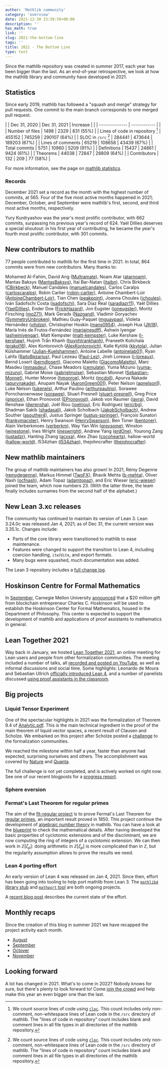 ```yaml
---
author: 'Mathlib community'
category: 'overview'
date: 2021-12-30 23:59:59+00:00
description: ''
has_math: true
link: ''
slug: 2021-the-bottom-line
tags: ''
title: 2021 - The Bottom Line
type: text
---
```


Since the mathlib repository was created in summer 2017,
each year has been bigger than the last. 
As an end-of-year retrospective, we look at how the mathlib library and community have developed in 2021.

## Statistics

Since early 2019, mathlib has followed a "squash and merge" strategy for pull requests.
One commit to the main branch corresponds to one merged pull request.

| | Dec 31, 2020 | Dec 31, 2021 | Increase |
| | -------------- | ------------ | |
| Number of files | 1498 | 2329 | 831 (55%) |
| Lines of code in repository [^1] | 455152 | 745259 | 290107 (64%) |
| SLOC in `/src` [^1] | 284441 | 473644 | 189203 (67%) |
| Lines of comments | 65219 | 108658 | 43439 (67%) |
| Total commits | 5751 | 10960 | 5209 (91%) |
| Definitions | 15437 | 24861 | 9424 (61%) |
| Theorems | 44038 | 72847 | 28809 (64%) | 
| Contributors | 132 | 209 | 77 (58%) |

[^1]: We count source lines of code using [`cloc`](http://cloc.sourceforge.net/). This count includes only non-comment, non-whitespace lines of Lean code in the `/src` directory of mathlib. The "lines of code in repository" count includes blank and comment lines in all file types in all directories of the mathlib repository.

For more information, see the page on [mathlib statistics](https://leanprover-community.github.io/mathlib_stats.html).

### Records


December 2021 set a record as the month with the highest number of commits, at 565. 
Four of the five most active months happened in 2021;
December, October, and September were mathlib's first, second, and third most active months, respectively.

Yury Kurdryashov was the year's most prolific contributor, with 662 commits, surpassing his previous year's record of 624.
Yaël Dillies deserves a special shoutout: 
in his first year of contributing, he became the year's fourth most prolific contributor, with 301 commits.

## New contributors to mathlib

77 people contributed to mathlib for the first time in 2021.
In total, 864 commits were from new contributors. Many thanks to:

Mohamed Al-Fahim<!-- Github account has been deleted  -->, David Ang ([Multramate](https://github.com/Multramate)), Noam Atar ([atarnoam](https://github.com/atarnoam)), Mantas Baksys ([MantasBaksys](https://github.com/MantasBaksys)), Itai Bar-Natan ([itaibn](https://github.com/itaibn)), Chris Birkbeck ([CBirkbeck](https://github.com/CBirkbeck)), Manuel Candales ([manuelcandales](https://github.com/manuelcandales)), Carlos Caralps ([carloscaralps](https://github.com/carloscaralps)), Robin Carlier ([robin-carlier](https://github.com/robincarlier)), Antoine Chambert-Loir ([AntoineChambert-Loir](https://github.com/AntoineChambert-Loir)), Tian Chen ([peakpoint](https://github.com/peakpoint)), Joanna Choules ([jchoules](https://github.com/jchoules)), Iván Sadofschi Costa ([isadofschi](https://github.com/isadofschi)), Sara Díaz Real ([saradiazr11](https://github.com/saradiazr11)), Yaël Dillies ([YaelDillies](https://github.com/YaelDillies)), Ender Doe ([FrickHazard](https://github.com/FrickHazard)), Jon Eugster ([joneugster](https://github.com/joneugster)), Moritz Firsching ([mo271](https://github.com/mo271)), Mark Gerads ([Nazgand](https://github.com/Nazgand)), Vladimir Goryachev ([SymmetryUnbroken](https://github.com/SymmetryUnbroken)), Mathieu Guay-Paquet ([mguaypaq](https://github.com/mguaypaq)), Violeta Hernández ([vihdzp](https://github.com/vihdzp)), Christopher Hoskin ([mans0954](https://github.com/mans0954)), Joseph Hua ([Jlh18](https://github.com/Jlh18)), María Inés de Frutos-Fernández ([mariainesdff](https://github.com/mariainesdff)), Ashwin Iyengar ([ashwiniyengar](https://github.com/ashwiniyengar)), Matt Kempster ([matt-kempster](https://github.com/matt-kempster)), Luke Kershaw ([l-kershaw](https://github.com/l-kershaw)), Huỳnh Trần Khanh ([huynhtrankhanh](https://github.com/huynhtrankhanh)), Praneeth Kolichala ([prakol16](https://github.com/prakol16)), Alex Kontorovich ([AlexKontorovich](https://github.com/AlexKontorovich)), Kalle Kytölä ([kkytola](https://github.com/kkytola)), Julian Külshammer ([Julian-Kuelshammer](https://github.com/Julian-Kuelshammer)), Antoine Labelle ([antoinelab01](https://github.com/antoinelab01)), Ryan Lahfa ([RaitoBezarius](https://github.com/RaitoBezarius)), Paul Lezeau ([Paul-Lez](https://github.com/Paul-Lez)), Jireh Loreaux ([j-loreaux](https://github.com/j-loreaux)), Bernd Losert ([berndlosert](https://github.com/berndlosert)), Giacomo Maletto ([GiacomoMaletto](https://github.com/GiacomoMaletto)), Marc Masdeu ([mmasdeu](https://github.com/mmasdeu)), Chase Meadors ([cemulate](https://github.com/cemulate)), Yuma Mizuno ([yuma-mizuno](https://github.com/yuma-mizuno)), Gabriel Moise ([gabrielmoise](https://github.com/gabrielmoise)), Sebastian Monnet ([Sebastian-Monnet](https://github.com/Sebastian-Monnet)), Hunter Monroe ([hmonroe](https://github.com/hmonroe)),  Moritz ([mcdoll](https://github.com/mcdoll)), Apurva Nakade ([apurvnakade](https://github.com/apurvnakade)), Anupam Nayak ([AaronGreen001](https://github.com/AaronGreen001)), Peter Nelson ([apnelson1](https://github.com/apnelson1)), Luke Nelson ([lukenels](https://github.com/lukenels)), Arthur Paulino ([arthurpaulino](https://github.com/arthurpaulino)), Sorawee Porncharoenwase ([sorawee](https://github.com/sorawee)), Stuart Presnell ([stuart-presnell](https://github.com/stuart-presnell)), Greg Price ([gnprice](https://github.com/gnprice)), Ethan Pronovost ([EPronovost](https://github.com/EPronovost)), Jakob von Raumer ([javra](https://github.com/javra)), David Renshaw ([dwrensha](https://github.com/dwrensha)), Joël Riou ([joelriou](https://github.com/joelriou)), Eric Rodriguez ([ericrbg](https://github.com/ericrbg)), Shadman Sakib ([shadasali](https://github.com/shadasali)), Jakob Scholbach ([JakobScholbach](https://github.com/JakobScholbach)), Andrew Souther ([asouther4](https://github.com/asouther4)), Justus Springer ([justus-springer](https://github.com/justus-springer)), François Sunatori ([frankymacster](https://github.com/frankymacster)), Henry Swanson ([HenrySwanson](https://github.com/HenrySwanson)), Ben Toner ([bentoner](https://github.com/bentoner)), Alain Verberkmoes ([verberkm](https://github.com/verberkm)), Way Yan Win ([greysome](https://github.com/greysome)),  Winston ([winestone](https://github.com/winestone)), Ines Wright ([ineswright](https://github.com/ineswright)), Andrew Yang ([erdOne](https://github.com/erdOne)), Yourong Zang ([justadzr](https://github.com/justadzr)), Hanting Zhang ([acxxa](https://github.com/acxxa)), Alex Zhao ([cocohearts](https://github.com/cocohearts)),  hallow-world ([hallow-world](https://github.com/hallow-world)),  l534zhan ([l534zhan](https://github.com/l534zhan)),  thejohncrafter ([thejohncrafter](https://github.com/thejohncrafter))

## New mathlib maintainers

  The group of mathlib maintainers has also grown! In 2021, Rémy Degenne ([remydegenne](https://github.com/remydegenne)), Markus Himmel ([TwoFX](https://github.com/TwoFX)), Bhavik Mehta ([b-mehta](https://github.com/b-mehta)), Oliver Nash ([ocfnash](https://github.com/ocfnash)), Adam Topaz ([adamtopaz](https://github.com/adamtopaz)), and Eric Wieser ([eric-wieser](https://github.com/eric-wieser)) joined the team, which now numbers 23. (With the latter three, the team finally includes surnames from the second half of the alphabet.)

## New Lean 3.xc releases

The community has continued to maintain its version of Lean 3. Lean 3.24.0c was released Jan 4, 2021; as of Dec 31, the current version was 3.35.1c. Changes include:

* Parts of the core library were transitioned to mathlib to ease maintenance.
* Features were changed to support the transition to Lean 4, including coercion handling, `ite`/`dite`, and export formats.
* Many bugs were squashed, much documentation was added.

The Lean 3 repository includes a [full change log](https://github.com/leanprover-community/lean/blob/master/doc/changes.md).

## Hoskinson Centre for Formal Mathematics

In [September](https://leanprover-community.github.io/blog/posts/hoskinson-center-announced/),
Carnegie Mellon University [announced](https://www.cmu.edu/news/stories/archives/2021/september/hoskinson-center-for-formal-mathematics.html) that 
a $20 million gift from blockchain entrepreneur Charles C. Hoskinson 
will be used to establish the Hoskinson Center for Formal Mathematics, 
housed in the Department of Philosophy. 
This center is expected to support the development of mathlib and applications of proof assistants to mathematics in general.

## Lean Together 2021

Way back in January, we hosted [Lean Together 2021](https://leanprover-community.github.io/lt2021/), 
an online meeting for Lean users and people from other formalization communities. 
The meeting included a number of talks, 
all [recorded and posted on YouTube](https://www.youtube.com/playlist?list=PLlF-CfQhukNnO8z3TcFcoKozif9gbl7Yt),
as well as informal discussions and social time. 
Some highlights: Leonardo de Moura and Sebastian Ullrich [officially introduced Lean 4](https://www.youtube.com/watch?v=UeGvhfW1v9M&list=PLlF-CfQhukNnO8z3TcFcoKozif9gbl7Yt&index=5&ab_channel=leanprovercommunity),
and a number of panelists discussed [using proof assistants in the classroom](https://www.youtube.com/watch?v=mTLuON5eRZI&list=PLlF-CfQhukNnO8z3TcFcoKozif9gbl7Yt&index=23&t=6s&ab_channel=leanprovercommunity). 

## Big projects

### Liquid Tensor Experiment

One of the spectacular highlights in 2021 was the formalization of Theorem 9.4
of [Analytic.pdf](https://www.math.uni-bonn.de/people/scholze/Analytic.pdf).
This is the main technical ingredient in the proof of the main theorem of liquid vector spaces,
a recent result of Clausen and Scholze.
We embarked on this project after Scholze posted a
[challenge](https://xenaproject.wordpress.com/2020/12/05/liquid-tensor-experiment/)
to the formalization communities.

We reached the milestone within half a year, faster than anyone had expected,
surprising ourselves and others.
The accomplishment was covered by
[Nature](https://www.nature.com/articles/d41586-021-01627-2)
and
[Quanta](https://www.quantamagazine.org/lean-computer-program-confirms-peter-scholze-proof-20210728/).

The full challenge is not yet completed,
and is actively worked on right now.
See one of our recent blogposts for a
[progress report](https://leanprover-community.github.io/blog/posts/lte-update/).

### Sphere eversion

### Fermat's Last Theorem for regular primes

The aim of the [flt-regular project](https://github.com/leanprover-community/flt-regular)
is to prove Fermat's Last Theorem for
[regular primes](https://en.wikipedia.org/wiki/Regular_prime),
an important result proved in 1850.
This project continue the development of
[algebraic number theory](https://leanprover-community.github.io/blog/posts/dedekind-domains-and-class-number-in-lean/) in mathlib.
You can have a look at the [blueprint](https://leanprover-community.github.io/flt-regular/) to check the mathematical details.
After having developed the basic properties of cyclotomic extensions and of the discriminant,
we are now computing the ring of integers of a cyclotomic extension.
We can then work in $\mathbb{Z}[\zeta_p]$:
doing arithmetic in $\mathbb{Z}[\zeta_p]$ is more complicated than in $\mathbb{Z}$,
but the regularity assumption allows to prove the results we need.

### Lean 4 porting effort

An early version of Lean 4 was released on Jan 4, 2021. 
Since then, effort has been going into tooling to help port mathlib from Lean 3.
The [`mathlib4` library stub](https://github.com/leanprover-community/mathlib4)
and [`mathport` tool](https://github.com/leanprover-community/mathport)
are both ongoing projects.

A [recent blog post](https://leanprover-community.github.io/blog/posts/intro-to-mathport/)
describes the current state of the effort.

## Monthly recaps

Since the creation of this blog in summer 2021 we have recapped the project activity each month.

* [August](https://leanprover-community.github.io/blog/posts/month-in-mathlib-aug-2021/)
* [September](https://leanprover-community.github.io/blog/posts/month-in-mathlib-sep-2021/)
* [Octover](https://leanprover-community.github.io/blog/posts/month-in-mathlib-oct-2021/)
* [November](https://leanprover-community.github.io/blog/posts/month-in-mathlib-nov-2021/)

## Looking forward

A lot has changed in 2021. What's to come in 2022? 
Nobody knows for sure, but there's plenty to look forward to!
Come [join the crowd](https://leanprover.zulipchat.com) 
and help make this year an even bigger one than the last.